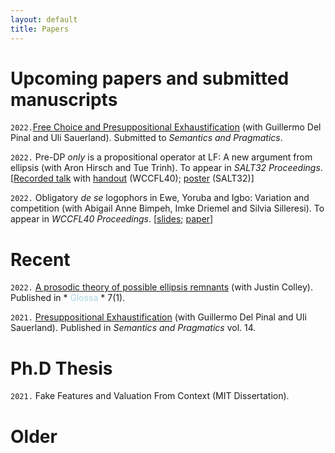 ```yaml
---
layout: default
title: Papers
---
```






# Upcoming papers and submitted manuscripts

`2022.`[Free Choice and Presuppositional Exhaustification](https://ling.auf.net/lingbuzz/006122) (with Guillermo Del Pinal and Uli Sauerland). Submitted to *Semantics and Pragmatics*.


`2022.` Pre-DP *only* is a propositional operator at LF: A new argument from ellipsis (with Aron Hirsch and Tue Trinh). To appear in *SALT32 Proceedings*.
[[Recorded talk](https://osf.io/w6pue) with [handout](https://osf.io/fp2ym) (WCCFL40); [poster](https://osf.io/bwa7d) (SALT32)]

`2022.` Obligatory *de se* logophors in Ewe, Yoruba and Igbo: Variation and competition (with Abigail Anne Bimpeh, Imke Driemel and Silvia Silleresi). To appear in *WCCFL40 Proceedings*.
[[slides](https://osf.io/p8gsv/); [paper](https://lingbuzz.net/lingbuzz/006770)]


# Recent


`2022.` [A prosodic theory of possible ellipsis remnants](https://www.glossa-journal.org/article/id/5747/) (with Justin Colley). Published in * <font color="lightblue"> Glossa </font> * 7(1).

`2021.` [Presuppositional Exhaustification](https://semprag.org/index.php/sp/article/view/sp.14.11) (with Guillermo Del Pinal and Uli Sauerland). Published in *Semantics and Pragmatics* vol. 14.


# Ph.D Thesis

`2021.` Fake Features and Valuation From Context (MIT Dissertation).



# Older
